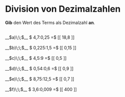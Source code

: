 <!--
version:  0.0.1

language: de

@style
main > *:not(:last-child) {
  margin-bottom: 3rem;
}

input {
    text-align: center;
}

.flex-container {
    display: flex;
    flex-wrap: wrap;
    align-items: stretch;
    gap: 20px;
}

.flex-child {
    flex: 1;
    min-width: 350px;
    margin-right: 20px;
}

@media (max-width: 400px) {
    .flex-child {
        flex: 100%;
        margin-right: 0;
    }
}
@end

formula: \carry   \textcolor{red}{\scriptsize #1}
formula: \digit   \rlap{\carry{#1}}\phantom{#2}#2
formula: \permil  \text{‰}

import: https://raw.githubusercontent.com/LiaTemplates/Tikz-Jax/main/README.md

script: https://cdn.jsdelivr.net/gh/LiaTemplates/Tikz-Jax@main/dist/index.js


tags: Division, Dezimalzahlen, sehr leicht, sehr niedrig, Angeben

comment: Multipliziere Dezimalzahlen im Kopf.

author: Martin Lommatzsch

-->




# Division von Dezimalzahlen

**Gib** den Wert des Terms als Dezimalzahl **an**.

<section class="flex-container">

<div class="flex-child">
<br>
__$a)\;\;$__ $ 4,7:0,25 =$ [[  18,8  ]]
<br>
</div> 
<div class="flex-child">
<br>
__$b)\;\;$__ $ 0,225:1,5 =$ [[  0,15  ]]
<br>
</div> 
<div class="flex-child">
<br>
__$c)\;\;$__ $ 4,5:9 =$ [[  0,5  ]]
<br>
</div> 
<div class="flex-child">
<br>
__$d)\;\;$__ $ 0,54:0,6 =$ [[  0,9  ]]
<br>
</div> 
<div class="flex-child">
<br>
__$e)\;\;$__ $ 8,75:12,5 =$ [[  0,7  ]]
<br>
</div> 
<div class="flex-child">
<br>
__$f)\;\;$__ $ 3,6:0,009 =$ [[  400  ]]
<br>
</div> 
</section>
<br>
<br>
<br>
<br>

